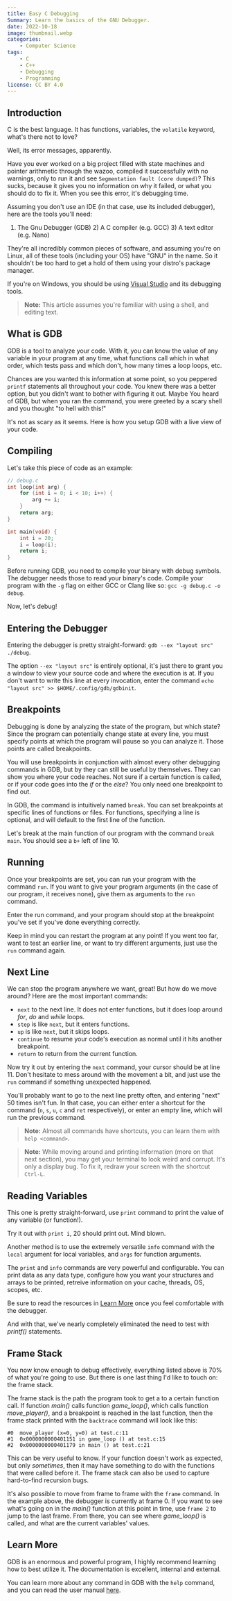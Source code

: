 ```yaml
---
title: Easy C Debugging
Summary: Learn the basics of the GNU Debugger.
date: 2022-10-18
image: thumbnail.webp
categories:
    - Computer Science
tags:
    - C
    - C++
    - Debugging
    - Programming
license: CC BY 4.0
---
```


## Introduction

C is the best language. It has functions, variables, the `volatile` keyword,
what's there not to love?

Well, its error messages, apparently.

Have you ever worked on a big project filled with state machines and pointer
arithmetic through the wazoo, compiled it successfully with no warnings, only to
run it and see `Segmentation fault (core dumped)`? This sucks, because it gives
you no information on why it failed, or what you should do to fix it. When you
see this error, it's debugging time.

Assuming you don't use an IDE (in that case, use its included debugger), here
are the tools you'll need:

1) The Gnu Debugger (GDB) 2) A C compiler (e.g. GCC) 3) A text editor
(e.g. Nano)

They're all incredibly common pieces of software, and assuming you're on Linux,
all of these tools (including your OS) have "GNU" in the name. So it shouldn't
be too hard to get a hold of them using your distro's package manager.

If you're on Windows, you should be using [Visual
Studio](https://visualstudio.microsoft.com/) and its debugging tools.

> **Note:** This article assumes you're familiar with using a shell, and
> editing text.

## What is GDB
GDB is a tool to analyze your code. With it, you can know the value of any
variable in your program at any time, what functions call which in what order,
which tests pass and which don't, how many times a loop loops, etc.

Chances are you wanted this information at some point, so you peppered
`printf` statements all throughout your code. You knew there was a better
option, but you didn't want to bother with figuring it out. Maybe You heard of
GDB, but when you ran the command, you were greeted by a scary shell and you
thought "to hell with this!"

It's not as scary as it seems. Here is how you setup GDB with a live view of
your code.

## Compiling
Let's take this piece of code as an example:
```c
// debug.c
int loop(int arg) {
	for (int i = 0; i < 10; i++) {
		arg += i;
	}
	return arg;
}

int main(void) {
	int i = 20;
	i = loop(i);
	return i;
}
```

Before running GDB, you need to compile your binary with debug symbols. The
debugger needs those to read your binary's code. Compile your program with the
`-g` flag on either GCC or Clang like so: `gcc -g debug.c -o debug`.

Now, let's debug!

## Entering the Debugger

Entering the debugger is pretty straight-forward: `gdb --ex "layout src"
./debug`.

The option `--ex "layout src"` is entirely optional, it's just there to grant
you a window to view your source code and where the execution is at. If you
don't want to write this line at every invocation, enter the command `echo
"layout src" >> $HOME/.config/gdb/gdbinit`.

## Breakpoints

Debugging is done by analyzing the state of the program, but which state? Since
the program can potentially change state at every line, you must specify points
at which the program will pause so you can analyze it. Those points are
called breakpoints.

You will use breakpoints in conjunction with almost every other debugging
commands in GDB, but by they can still be useful by themselves. They can show
you where your code reaches. Not sure if a certain function is called, or if
your code goes into the *if* or the *else*? You only need one breakpoint to find
out.

In GDB, the command is intuitively named `break`. You can set breakpoints at
specific lines of functions or files. For functions, specifying a line is
optional, and will default to the first line of the function.

Let's break at the main function of our program with the command `break
main`. You should see a `b+` left of line 10.

## Running

Once your breakpoints are set, you can run your program with the command
`run`. If you want to give your program arguments (in the case of our program,
it receives none), give them as arguments to the `run` command.

Enter the run command, and your program should stop at the breakpoint you've set
if you've done everything correctly.

Keep in mind you can restart the program at any point! If you went too far, want
to test an earlier line, or want to try different arguments, just use the `run`
command again.

## Next Line

We can stop the program anywhere we want, great! But how do we move around? Here
are the most important commands:

* `next` to the next line. It does not enter functions, but it does loop around
  *for*, *do* and *while* loops.
* `step` is like `next`, but it enters functions.
* `up` is like `next`, but it skips loops.
* `continue` to resume your code's execution as normal until it hits another
  breakpoint.
* `return` to return from the current function.
  
Now try it out by entering the `next` command, your cursor should be at
line 11. Don't hesitate to mess around with the movement a bit, and just use the
`run` command if something unexpected happened.

You'll probably want to go to the next line pretty often, and entering "next" 50
times isn't fun. In that case, you can either enter a shortcut for the command
(`n`, `s`, `u`, `c` and `ret` respectively), or enter an empty line, which will
run the previous command.

> **Note:** Almost all commands have shortcuts, you can learn them with `help
> <command>`.

> **Note:** While moving around and printing information (more on that next
> section), you may get your terminal to look weird and corrupt. It's only a
> display bug. To fix it, redraw your screen with the shortcut `Ctrl-L`.

## Reading Variables

This one is pretty straight-forward, use `print` command to print the value of
any variable (or function!).

Try it out with `print i`, 20 should print out. Mind blown.

Another method is to use the extremely versatile `info` command with the `local`
argument for local variables, and `args` for function arguments.

The `print` and `info` commands are very powerful and configurable. You can
print data as any data type, configure how you want your structures and arrays
to be printed, retreive information on your cache, threads, OS, scopes, etc.

Be sure to read the resources in [Learn More](#learn-more) once you feel
comfortable with the debugger.

And with that, we've nearly completely eliminated the need to test with
*printf()* statements.

## Frame Stack

You now know enough to debug effectively, everything listed above is 70% of what
you're going to use. But there is one last thing I'd like to touch on: the frame
stack.

The frame stack is the path the program took to get a to a certain function
call. If function *main()* calls function *game_loop()*, which calls function
*move_player()*, and a breakpoint is reached in the last function, then the
frame stack printed with the `backtrace` command will look like this:

```
#0  move_player (x=0, y=0) at test.c:11
#1  0x0000000000401151 in game_loop () at test.c:15
#2  0x0000000000401179 in main () at test.c:21
```

This can be very useful to know. If your function doesn't work as expected, but
only *sometimes*, then it may have something to do with the functions that were
called before it. The frame stack can also be used to capture hard-to-find
recursion bugs.

It's also possible to move from frame to frame with the `frame` command. In the
example above, the debugger is currently at frame 0. If you want to see what's
going on in the *main()* function at this point in time, use `frame 2` to jump
to the last frame. From there, you can see where *game_loop()* is called, and
what are the current variables' values.

## Learn More
GDB is an enormous and powerful program, I highly recommend learning how to best
utilize it. The documentation is excellent, internal and external.

You can learn more about any command in GDB with the `help` command, and you can
read the user manual [here](https://sourceware.org/gdb/current/onlinedocs/gdb/).
